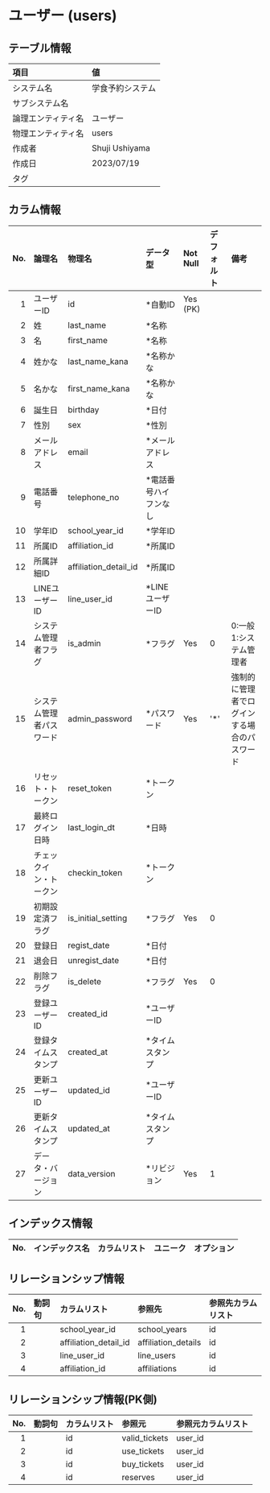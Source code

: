 # ユーザー (users)

## テーブル情報

| 項目                           | 値                                                                                                   |
|:-------------------------------|:-----------------------------------------------------------------------------------------------------|
| システム名                     | 学食予約システム                                                                                     |
| サブシステム名                 |                                                                                                      |
| 論理エンティティ名             | ユーザー                                                                                             |
| 物理エンティティ名             | users                                                                                                |
| 作成者                         | Shuji Ushiyama                                                                                       |
| 作成日                         | 2023/07/19                                                                                           |
| タグ                           |                                                                                                      |



## カラム情報

| No. | 論理名                         | 物理名                         | データ型                       | Not Null | デフォルト           | 備考                           |
|----:|:-------------------------------|:-------------------------------|:-------------------------------|:---------|:---------------------|:-------------------------------|
|   1 | ユーザーID                     | id                             | *自動ID                        | Yes (PK) |                      |                                |
|   2 | 姓                             | last_name                      | *名称                          |          |                      |                                |
|   3 | 名                             | first_name                     | *名称                          |          |                      |                                |
|   4 | 姓かな                         | last_name_kana                 | *名称かな                      |          |                      |                                |
|   5 | 名かな                         | first_name_kana                | *名称かな                      |          |                      |                                |
|   6 | 誕生日                         | birthday                       | *日付                          |          |                      |                                |
|   7 | 性別                           | sex                            | *性別                          |          |                      |                                |
|   8 | メールアドレス                 | email                          | *メールアドレス                |          |                      |                                |
|   9 | 電話番号                       | telephone_no                   | *電話番号ハイフンなし          |          |                      |                                |
|  10 | 学年ID                         | school_year_id                 | *学年ID                        |          |                      |                                |
|  11 | 所属ID                         | affiliation_id                 | *所属ID                        |          |                      |                                |
|  12 | 所属詳細ID                     | affiliation_detail_id          | *所属ID                        |          |                      |                                |
|  13 | LINEユーザーID                 | line_user_id                   | *LINEユーザーID                |          |                      |                                |
|  14 | システム管理者フラグ           | is_admin                       | *フラグ                        | Yes      | 0                    | 0:一般 1:システム管理者        |
|  15 | システム管理者パスワード       | admin_password                 | *パスワード                    | Yes      | '*'                  | 強制的に管理者でログインする場合のパスワード |
|  16 | リセット・トークン             | reset_token                    | *トークン                      |          |                      |                                |
|  17 | 最終ログイン日時               | last_login_dt                  | *日時                          |          |                      |                                |
|  18 | チェックイン・トークン         | checkin_token                  | *トークン                      |          |                      |                                |
|  19 | 初期設定済フラグ               | is_initial_setting             | *フラグ                        | Yes      | 0                    |                                |
|  20 | 登録日                         | regist_date                    | *日付                          |          |                      |                                |
|  21 | 退会日                         | unregist_date                  | *日付                          |          |                      |                                |
|  22 | 削除フラグ                     | is_delete                      | *フラグ                        | Yes      | 0                    |                                |
|  23 | 登録ユーザーID                 | created_id                     | *ユーザーID                    |          |                      |                                |
|  24 | 登録タイムスタンプ             | created_at                     | *タイムスタンプ                |          |                      |                                |
|  25 | 更新ユーザーID                 | updated_id                     | *ユーザーID                    |          |                      |                                |
|  26 | 更新タイムスタンプ             | updated_at                     | *タイムスタンプ                |          |                      |                                |
|  27 | データ・バージョン             | data_version                   | *リビジョン                    | Yes      | 1                    |                                |



## インデックス情報

| No. | インデックス名                 | カラムリスト                             | ユニーク   | オプション                     | 
|----:|:-------------------------------|:-----------------------------------------|:-----------|:-------------------------------|



## リレーションシップ情報

| No. | 動詞句                         | カラムリスト                             | 参照先                         | 参照先カラムリスト                       |
|----:|:-------------------------------|:-----------------------------------------|:-------------------------------|:-----------------------------------------|
|   1 |                                | school_year_id                           | school_years                   | id                                       |
|   2 |                                | affiliation_detail_id                    | affiliation_details            | id                                       |
|   3 |                                | line_user_id                             | line_users                     | id                                       |
|   4 |                                | affiliation_id                           | affiliations                   | id                                       |



## リレーションシップ情報(PK側)

| No. | 動詞句                         | カラムリスト                             | 参照元                         | 参照元カラムリスト                       |
|----:|:-------------------------------|:-----------------------------------------|:-------------------------------|:-----------------------------------------|
|   1 |                                | id                                       | valid_tickets                  | user_id                                  |
|   2 |                                | id                                       | use_tickets                    | user_id                                  |
|   3 |                                | id                                       | buy_tickets                    | user_id                                  |
|   4 |                                | id                                       | reserves                       | user_id                                  |


